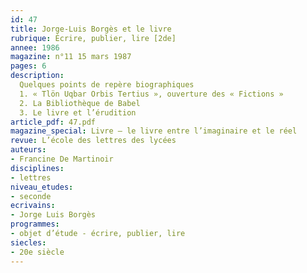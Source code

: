 ```yaml
---
id: 47
title: Jorge-Luis Borgès et le livre
rubrique: Écrire, publier, lire [2de]
annee: 1986
magazine: n°11 15 mars 1987
pages: 6
description: 
  Quelques points de repère biographiques
  1. « Tlön Uqbar Orbis Tertius », ouverture des « Fictions »
  2. La Bibliothèque de Babel
  3. Le livre et l’érudition
article_pdf: 47.pdf
magazine_special: Livre – le livre entre l’imaginaire et le réel
revue: L’école des lettres des lycées
auteurs:
- Francine De Martinoir
disciplines:
- lettres
niveau_etudes:
- seconde
ecrivains:
- Jorge Luis Borgès
programmes:
- objet d’étude - écrire, publier, lire
siecles:
- 20e siècle
---
```

